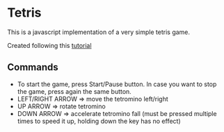 # Tetris
This is a javascript implementation of a very simple tetris game.

Created following this [tutorial](https://www.youtube.com/watch?v=rAUn1Lom6dw&feature=emb_title)

## Commands
* To start the game, press Start/Pause button. In case you want to stop the game, press again the same button.
* LEFT/RIGHT ARROW => move the tetromino left/right
* UP ARROW => rotate tetromino
* DOWN ARROW => accelerate tetromino fall (must be pressed multiple times to speed it up, holding down the key has no effect)